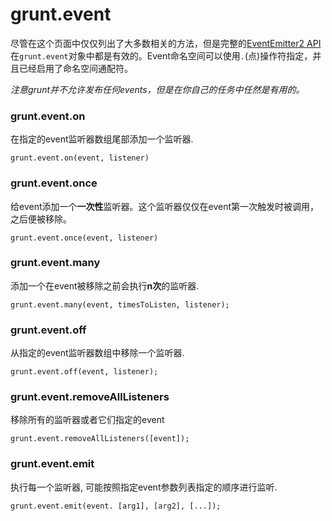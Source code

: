 # grunt.event

尽管在这个页面中仅仅列出了大多数相关的方法，但是完整的[EventEmitter2 API](https://github.com/hij1nx/EventEmitter2)在`grunt.event`对象中都是有效的。Event命名空间可以使用`.`(点)操作符指定，并且已经启用了命名空间通配符。

*注意grunt并不允许发布任何events，但是在你自己的任务中任然是有用的。*

### grunt.event.on

在指定的event监听器数组尾部添加一个监听器.

	grunt.event.on(event, listener)
	
### grunt.event.once

给event添加一个**一次性**监听器。这个监听器仅仅在event第一次触发时被调用，之后便被移除。

	grunt.event.once(event, listener)
	
### grunt.event.many

添加一个在event被移除之前会执行**n次**的监听器.

    grunt.event.many(event, timesToListen, listener);
    
### grunt.event.off

从指定的event监听器数组中移除一个监听器.

    grunt.event.off(event, listener);
    
### grunt.event.removeAllListeners

移除所有的监听器或者它们指定的event

    grunt.event.removeAllListeners([event]);
    
### grunt.event.emit

执行每一个监听器, 可能按照指定event参数列表指定的顺序进行监听.

    grunt.event.emit(event. [arg1], [arg2], [...]);
